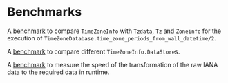 # Benchmarks

A [benchmark](https://github.com/hrzndhrn/time_zone_info/blob/master/bench/reports/time_zone_database_bench.md)
to compare `TimeZoneInfo` with `Tzdata`, `Tz` and `Zoneinfo`
for the execution of `TimeZoneDatabase.time_zone_periods_from_wall_datetime/2`.

A [benchmark](https://github.com/hrzndhrn/time_zone_info/blob/master/bench/reports/stores_bench.md)
to compare different `TimeZoneInfo.DataStore`s.

A [benchmark](https://github.com/hrzndhrn/time_zone_info/blob/master/bench/reports/transform_bench.md)
to measure the speed of the transformation of the raw IANA data to the required data in runtime.
